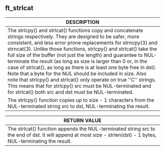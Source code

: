 ## ft_strlcat
|DESCRIPTION|
|---|
|The strlcpy() and strlcat() functions copy and concatenate strings respectively. They are designed to be safer, more consistent, and less error prone replacements for strncpy(3) and strncat(3). Unlike those functions, strlcpy() and strlcat() take the full size of the buffer (not just the length) and guarantee to NUL-terminate the result (as long as size is larger than 0 or, in the case of strlcat(), as long as there is at least one byte free in dst). Note that a byte for the NUL should be included in size. Also note that strlcpy() and strlcat() only operate on true ''C'' strings. This means that for strlcpy() src must be NUL-terminated and for strlcat() both src and dst must be NUL-terminated.|
|The strlcpy() function copies up to size - 1 characters from the NUL-terminated string src to dst, NUL-terminating the result.|

|RETURN VALUE|
|---|
|The strlcat() function appends the NUL-terminated string src to the end of dst. It will append at most size - strlen(dst) - 1 bytes, NUL-terminating the result.|
